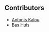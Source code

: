 ## Contributors

- [Antonis Kalou](https://github.com/kalouantonis)
- [Bas Huis](https://github.com/bas080)

